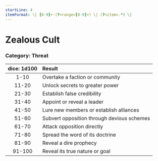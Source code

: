 ```yaml
---
startLine: 4
itemFormat: \| [0-9]+-(?<range>[0-9]+) \| (?<item>.*) \|
---
```

# Zealous Cult
### Category: Threat

| dice: 1d100 | Result |
|:----:|:-------|
| 1-10 | Overtake a faction or community |
| 11-20 | Unlock secrets to greater power |
| 21-30 | Establish false credibility |
| 31-40 | Appoint or reveal a leader |
| 41-50 | Lure new members or establish alliances |
| 51-60 | Subvert opposition through devious schemes |
| 61-70 | Attack opposition directly |
| 71-80 | Spread the word of its doctrine |
| 81-90 | Reveal a dire prophecy |
| 91-100 | Reveal its true nature or goal |
